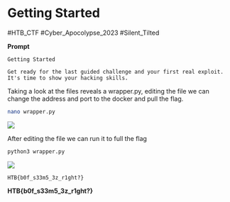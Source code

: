 # Getting Started
#HTB_CTF #Cyber_Apocolypse_2023
#Silent_Tilted 

**Prompt**
```
Getting Started

Get ready for the last guided challenge and your first real exploit. It's time to show your hacking skills.
```

Taking a look at the files reveals a wrapper.py, editing the file we can change the address and port to the docker and pull the flag.
```bash
nano wrapper.py
```

**![](https://lh4.googleusercontent.com/Kzo8tLZuqvB3G7rs9LUd9fmnyz7hd02m9Q4Jw8RzRii07gsADP1XwPNEAu_KRYRPredEOgGCY1M2KlJm7nVJJ1xeNWwx999f4OZe-aQ3_bAWsXDCEwE-yWZfyxEtm2uUL0jauCR1bFS0RgU99Nl9_D4)**

After editing the file we can run it to full the flag
```bash
python3 wrapper.py
```

**![](https://lh3.googleusercontent.com/xfyYIrr5pJCh5uOFwN6bl4TVpbyTpN4vlpvXYpa2cG89mANiAVxKp5s6t36RFspmj24Wu8Gnp2dgiDwnzc2YWMioYtdZ6I1bDW37T1-EzLQVxl13yMp__Ys7oboFpODdBdp2-I-Pby5yWqf0SToG7Sc)**

```
HTB{b0f_s33m5_3z_r1ght?}
```
**HTB{b0f_s33m5_3z_r1ght?}**


